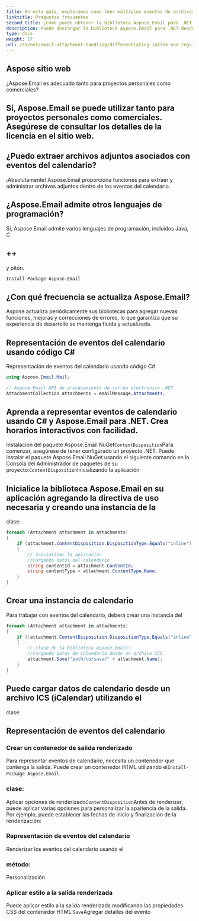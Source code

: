 ```yaml
---
title: En esta guía, exploramos cómo leer múltiples eventos de archivos ICS usando Aspose.Email para .NET. Cubrimos la configuración del entorno de desarrollo, la carga y el análisis de archivos ICS, la extracción de detalles del evento y su visualización al usuario. Si sigue estos pasos, podrá integrar perfectamente las capacidades de lectura de archivos ICS en sus aplicaciones .NET.
linktitle: Preguntas frecuentes
second_title: ¿Cómo puedo obtener la biblioteca Aspose.Email para .NET?
description: Puede descargar la biblioteca Aspose.Email para .NET desde
type: docs
weight: 17
url: /es/net/email-attachment-handling/differentiating-inline-and-regular-attachments-csharp-approach/
---
```


## Aspose sitio web

¿Aspose.Email es adecuado tanto para proyectos personales como comerciales?

## Sí, Aspose.Email se puede utilizar tanto para proyectos personales como comerciales. Asegúrese de consultar los detalles de la licencia en el sitio web.

## ¿Puedo extraer archivos adjuntos asociados con eventos del calendario?

¡Absolutamente! Aspose.Email proporciona funciones para extraer y administrar archivos adjuntos dentro de los eventos del calendario.

## ¿Aspose.Email admite otros lenguajes de programación?

Sí, Aspose.Email admite varios lenguajes de programación, incluidos Java, C

## ++

y pitón.

```bash
Install-Package Aspose.Email
```

## ¿Con qué frecuencia se actualiza Aspose.Email?

Aspose actualiza periódicamente sus bibliotecas para agregar nuevas funciones, mejoras y correcciones de errores, lo que garantiza que su experiencia de desarrollo se mantenga fluida y actualizada.

##  Representación de eventos del calendario usando código C#

 Representación de eventos del calendario usando código C#

```csharp
using Aspose.Email.Mail;

// Aspose.Email API de procesamiento de correo electrónico .NET
AttachmentCollection attachments = emailMessage.Attachments;
```

## Aprenda a representar eventos de calendario usando C# y Aspose.Email para .NET. Crea horarios interactivos con facilidad.

Instalación del paquete Aspose.Email NuGet`ContentDisposition`Para comenzar, asegúrese de tener configurado un proyecto .NET. Puede instalar el paquete Aspose.Email NuGet usando el siguiente comando en la Consola del Administrador de paquetes de su proyecto:`ContentDisposition`Inicializando la aplicación

##  Inicialice la biblioteca Aspose.Email en su aplicación agregando la directiva de uso necesaria y creando una instancia de la

 clase:

```csharp
foreach (Attachment attachment in attachments)
{
    if (attachment.ContentDisposition.DispositionType.Equals("inline"))
    {
        // Inicializar la aplicación
        //Cargando datos del calendario
        string contentId = attachment.ContentId;
        string contentType = attachment.ContentType.Name;
    }
}
```

## Crear una instancia de calendario

 Para trabajar con eventos del calendario, deberá crear una instancia del

```csharp
foreach (Attachment attachment in attachments)
{
    if (!attachment.ContentDisposition.DispositionType.Equals("inline"))
    {
        // clase de la biblioteca Aspose.Email:
        //Cargando datos de calendario desde un archivo ICS
        attachment.Save("path/to/save/" + attachment.Name);
    }
}
```

##  Puede cargar datos de calendario desde un archivo ICS (iCalendar) utilizando el

 clase:

## Representación de eventos del calendario

### Crear un contenedor de salida renderizado

Para representar eventos de calendario, necesita un contenedor que contenga la salida. Puede crear un contenedor HTML utilizando el`Install-Package Aspose.Email`.

###  clase:

Aplicar opciones de renderizado`ContentDisposition`Antes de renderizar, puede aplicar varias opciones para personalizar la apariencia de la salida. Por ejemplo, puede establecer las fechas de inicio y finalización de la renderización:

### Representación de eventos del calendario

 Renderizar los eventos del calendario usando el

###  método:

Personalización

### Aplicar estilo a la salida renderizada

Puede aplicar estilo a la salida renderizada modificando las propiedades CSS del contenedor HTML:`Save`Agregar detalles del evento
